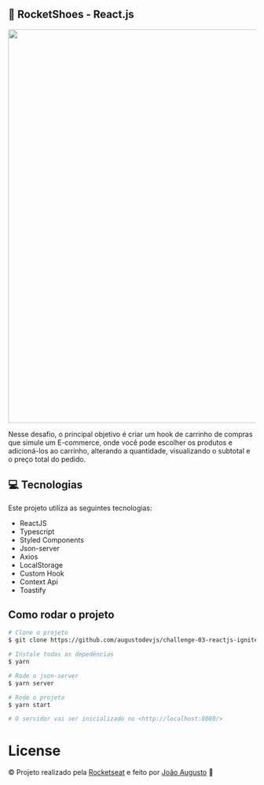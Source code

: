 ## :rocket: RocketShoes - React.js

<div>
   <img src="https://user-images.githubusercontent.com/90275457/179577476-64b140e8-1ff7-4e60-b2ca-d8cd4b595183.png" width="800px">
</div>


Nesse desafio, o principal objetivo é criar um hook de carrinho de compras que simule um E-commerce, onde você pode escolher os produtos e adicioná-los ao carrinho, alterando a quantidade, visualizando o subtotal e o preço total do pedido.

## :computer: Tecnologias
Este projeto utiliza as seguintes tecnologias:

- ReactJS
- Typescript
- Styled Components
- Json-server
- Axios
- LocalStorage
- Custom Hook
- Context Api
- Toastify

## Como rodar o projeto
```bash
# Clone o projeto
$ git clone https://github.com/augustodevjs/challenge-03-reactjs-igniteb

# Instale todas as depedências
$ yarn

# Rode o json-server
$ yarn server

# Rode o projeto
$ yarn start

# O servidor vai ser inicializado no <http://localhost:8080/>
```

# License
© Projeto realizado pela [Rocketseat](https://www.linkedin.com/school/rocketseat/) e feito por [João Augusto](https://www.linkedin.com/in/joaoaugustodevjs/) 🤝
